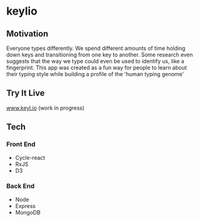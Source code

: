 # keylio

## Motivation
Everyone types differently.
We spend different amounts of time holding down keys and transitioning from one key to another.
Some research even suggests that the way we type could even be used to identify us, like a fingerprint.
This app was created as a fun way for people to learn about their typing style while building a profile of the 'human typing genome'

## Try It Live
www.keyl.io (work in progress)

## Tech
### Front End
- Cycle-react
- RxJS
- D3

### Back End
- Node
- Express
- MongoDB

